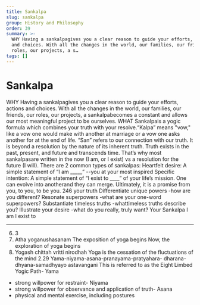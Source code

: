 ```yaml
---
title: Sankalpa
slug: sankalpa
group: History and Philosophy
order: 39
summary: >-
  WHY Having a sankalpagives you a clear reason to guide your efforts, actions
  and choices. With all the changes in the world, our families, our friends, our
  roles, our projects, a s…
tags: []
---
```

# Sankalpa

WHY Having a sankalpagives you a clear reason to guide your efforts, actions and choices. With all the changes in the world, our families, our friends, our roles, our projects, a sankalpabecomes a constant and allows our most meaningful project to be ourselves. WHAT Sankalpais a yogic formula which combines your truth with your resolve.“Kalpa” means "vow," like a vow one would make with another at marriage or a vow one asks another for at the end of life. “San” refers to our connection with our truth. It is beyond a resolution by the nature of its inherent truth. Truth exists in the past, present, and future and transcends time. That’s why most sankalpasare written in the now (I am, or I exist) vs a resolution for the future (I will). There are 2 common types of sankalpas: Heartfelt desire: A simple statement of “I am _____” --you at your most inspired Specific intention: A simple statement of “I exist to ____” of your life’s mission. One can evolve into anotherand they can merge. Ultimately, it is a promise from you, to you, to be you.
246 your truth Differentiate unique powers -how are you different?
Resonate superpowers -what are your one-word superpowers?
Substantiate timeless truths -whattimeless truths describe you?
Illustrate your desire -what do you really, truly want?
Your Sankalpa I am
I exist to
- --
6. 3
1. Atha yoganushasanam The exposition of yoga begins Now, the exploration of yoga begins
2. Yogash chittah vritti nirodhah Yoga is the cessation of the fluctuations of the mind 2.29 Yama-niyama-asana-pranayama-pratyahara- dharana-dhyana-samadhyayo astavangani This is referred to as the Eight Limbed Yogic Path- Yama
- strong willpower for restraint- Niyama
- strong willpower for observance and application of truth- Asana
- physical and mental exercise, including postures
